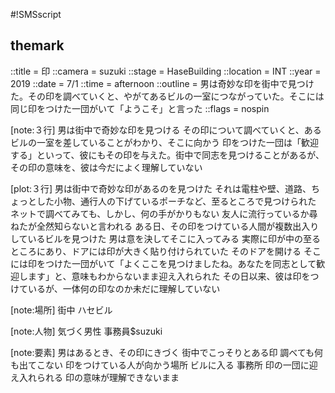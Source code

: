 #!SMSscript

## themark

::title = 印
::camera = suzuki
::stage = HaseBuilding
::location = INT
::year = 2019
::date = 7/1
::time = afternoon
::outline = 男は奇妙な印を街中で見つけた。その印を調べていくと、やがてあるビルの一室につながっていた。そこには同じ印をつけた一団がいて「ようこそ」と言った
::flags = nospin

[note:３行]
男は街中で奇妙な印を見つける
その印について調べていくと、あるビルの一室を差していることがわかり、そこに向かう
印をつけた一団は「歓迎する」といって、彼にもその印を与えた。街中で同志を見つけることがあるが、その印の意味を、彼は今だによく理解していない

[plot:３行]
男は街中で奇妙な印があるのを見つけた
それは電柱や壁、道路、ちょっとした小物、通行人の下げているポーチなど、至るところで見つけられた
ネットで調べてみても、しかし、何の手がかりもない
友人に流行っているか尋ねたが全然知らないと言われる
ある日、その印をつけている人間が複数出入りしているビルを見つけた
男は意を決してそこに入ってみる
実際に印が中の至るところにあり、ドアには印が大きく貼り付けられていた
そのドアを開ける
そこには印をつけた一団がいて「よくここを見つけましたね。あなたを同志として歓迎します」と、意味もわからないまま迎え入れられた
その日以来、彼は印をつけているが、一体何の印なのか未だに理解していない

[note:場所]
街中
ハセビル

[note:人物]
気づく男性
事務員$suzuki

[note:要素]
男はあるとき、その印にきづく
街中でこっそりとある印
調べても何も出てこない
印をつけている人が向かう場所
ビルに入る
事務所
印の一団に迎え入れられる
印の意味が理解できないまま
